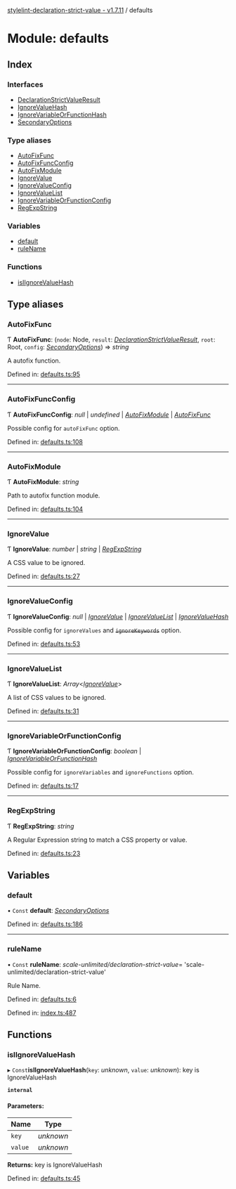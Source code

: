 [stylelint-declaration-strict-value - v1.7.11](../README.md) / defaults

# Module: defaults

## Index

### Interfaces

* [DeclarationStrictValueResult](../interfaces/defaults.declarationstrictvalueresult.md)
* [IgnoreValueHash](../interfaces/defaults.ignorevaluehash.md)
* [IgnoreVariableOrFunctionHash](../interfaces/defaults.ignorevariableorfunctionhash.md)
* [SecondaryOptions](../interfaces/defaults.secondaryoptions.md)

### Type aliases

* [AutoFixFunc](defaults.md#autofixfunc)
* [AutoFixFuncConfig](defaults.md#autofixfuncconfig)
* [AutoFixModule](defaults.md#autofixmodule)
* [IgnoreValue](defaults.md#ignorevalue)
* [IgnoreValueConfig](defaults.md#ignorevalueconfig)
* [IgnoreValueList](defaults.md#ignorevaluelist)
* [IgnoreVariableOrFunctionConfig](defaults.md#ignorevariableorfunctionconfig)
* [RegExpString](defaults.md#regexpstring)

### Variables

* [default](defaults.md#default)
* [ruleName](defaults.md#rulename)

### Functions

* [isIIgnoreValueHash](defaults.md#isiignorevaluehash)

## Type aliases

### AutoFixFunc

Ƭ **AutoFixFunc**: (`node`: Node, `result`: [*DeclarationStrictValueResult*](../interfaces/defaults.declarationstrictvalueresult.md), `root`: Root, `config`: [*SecondaryOptions*](../interfaces/defaults.secondaryoptions.md)) => *string*

A autofix function.

Defined in: [defaults.ts:95](https://github.com/AndyOGo/stylelint-declaration-strict-value/blob/936e92d/src/defaults.ts#L95)

___

### AutoFixFuncConfig

Ƭ **AutoFixFuncConfig**: *null* \| *undefined* \| [*AutoFixModule*](defaults.md#autofixmodule) \| [*AutoFixFunc*](defaults.md#autofixfunc)

Possible config for `autoFixFunc` option.

Defined in: [defaults.ts:108](https://github.com/AndyOGo/stylelint-declaration-strict-value/blob/936e92d/src/defaults.ts#L108)

___

### AutoFixModule

Ƭ **AutoFixModule**: *string*

Path to autofix function module.

Defined in: [defaults.ts:104](https://github.com/AndyOGo/stylelint-declaration-strict-value/blob/936e92d/src/defaults.ts#L104)

___

### IgnoreValue

Ƭ **IgnoreValue**: *number* \| *string* \| [*RegExpString*](defaults.md#regexpstring)

A CSS value to be ignored.

Defined in: [defaults.ts:27](https://github.com/AndyOGo/stylelint-declaration-strict-value/blob/936e92d/src/defaults.ts#L27)

___

### IgnoreValueConfig

Ƭ **IgnoreValueConfig**: *null* \| [*IgnoreValue*](defaults.md#ignorevalue) \| [*IgnoreValueList*](defaults.md#ignorevaluelist) \| [*IgnoreValueHash*](../interfaces/defaults.ignorevaluehash.md)

Possible config for `ignoreValues` and ~~`ignoreKeywords`~~ option.

Defined in: [defaults.ts:53](https://github.com/AndyOGo/stylelint-declaration-strict-value/blob/936e92d/src/defaults.ts#L53)

___

### IgnoreValueList

Ƭ **IgnoreValueList**: *Array*<[*IgnoreValue*](defaults.md#ignorevalue)\>

A list of CSS values to be ignored.

Defined in: [defaults.ts:31](https://github.com/AndyOGo/stylelint-declaration-strict-value/blob/936e92d/src/defaults.ts#L31)

___

### IgnoreVariableOrFunctionConfig

Ƭ **IgnoreVariableOrFunctionConfig**: *boolean* \| [*IgnoreVariableOrFunctionHash*](../interfaces/defaults.ignorevariableorfunctionhash.md)

Possible config for `ignoreVariables` and `ignoreFunctions` option.

Defined in: [defaults.ts:17](https://github.com/AndyOGo/stylelint-declaration-strict-value/blob/936e92d/src/defaults.ts#L17)

___

### RegExpString

Ƭ **RegExpString**: *string*

A Regular Expression string to match a CSS property or value.

Defined in: [defaults.ts:23](https://github.com/AndyOGo/stylelint-declaration-strict-value/blob/936e92d/src/defaults.ts#L23)

## Variables

### default

• `Const` **default**: [*SecondaryOptions*](../interfaces/defaults.secondaryoptions.md)

Defined in: [defaults.ts:186](https://github.com/AndyOGo/stylelint-declaration-strict-value/blob/936e92d/src/defaults.ts#L186)

___

### ruleName

• `Const` **ruleName**: *scale-unlimited/declaration-strict-value*= 'scale-unlimited/declaration-strict-value'

Rule Name.

Defined in: [defaults.ts:6](https://github.com/AndyOGo/stylelint-declaration-strict-value/blob/936e92d/src/defaults.ts#L6)

Defined in: [index.ts:487](https://github.com/AndyOGo/stylelint-declaration-strict-value/blob/936e92d/src/index.ts#L487)

## Functions

### isIIgnoreValueHash

▸ `Const`**isIIgnoreValueHash**(`key`: *unknown*, `value`: *unknown*): key is IgnoreValueHash

**`internal`** 

#### Parameters:

Name | Type |
------ | ------ |
`key` | *unknown* |
`value` | *unknown* |

**Returns:** key is IgnoreValueHash

Defined in: [defaults.ts:45](https://github.com/AndyOGo/stylelint-declaration-strict-value/blob/936e92d/src/defaults.ts#L45)
